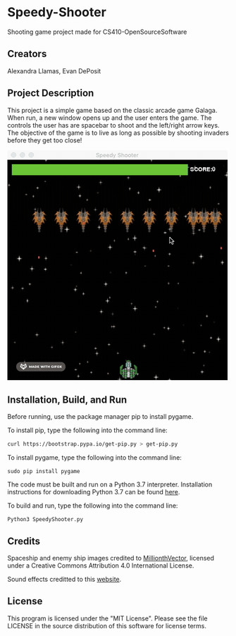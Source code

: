 # Speedy-Shooter
Shooting game project made for CS410-OpenSourceSoftware

## Creators
Alexandra Llamas, Evan DePosit

## Project Description
This project is a simple game based on the classic arcade game Galaga. When run, a new window opens up and the user enters the game. 
The controls the user has are spacebar to shoot and the left/right arrow keys.
The objective of the game is to live as long as possible by shooting invaders before they get too close! 

![Speedy Shooter Demo](shooterdemo.gif)

## Installation, Build, and Run
Before running, use the package manager pip to install pygame.

To install pip, type the following into the command line:

```bash
curl https://bootstrap.pypa.io/get-pip.py > get-pip.py
```

To install pygame, type the following into the command line:

```
sudo pip install pygame
```

The code must be built and run on a Python 3.7 interpreter. Installation instructions for downloading
Python 3.7 can be found [here](https://www.python.org/downloads/).

To build and run, type the following into the command line:
```
Python3 SpeedyShooter.py
```

## Credits

Spaceship and enemy ship images credited to [MillionthVector](http://millionthvector.blogspot.com/p/free-sprites.html?m=1), licensed under a Creative Commons Attribution 4.0 International License.

Sound effects creditted to this [website](https://www.freesoundeffects.com).


## License
This program is licensed under the "MIT License". Please see the file LICENSE in the source distribution of this software for license terms.
